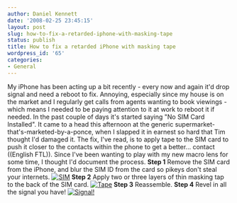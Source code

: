 ```yaml
---
author: Daniel Kennett
date: '2008-02-25 23:45:15'
layout: post
slug: how-to-fix-a-retarded-iphone-with-masking-tape
status: publish
title: How to fix a retarded iPhone with masking tape
wordpress_id: '65'
categories:
- General
---
```


My iPhone has been acting up a bit recently - every now and again it'd
drop signal and need a reboot to fix. Annoying, especially since my
house is on the market and I regularly get calls from agents wanting to
book viewings - which means I needed to be paying attention to it at
work to reboot it if needed. In the past couple of days it's started
saying "No SIM Card Installed". It came to a head this afternoon at the
generic supermarket-that's-marketed-by-a-ponce, when I slapped it in
earnest so hard that Tim thought I'd damaged it. The fix, I've read, is
to apply tape to the SIM card to push it closer to the contacts within
the phone to get a better... contact ((English FTL)). Since I've been
wanting to play with my new macro lens for some time, I thought I'd
document the process. **Step 1** Remove the SIM card from the iPhone,
and blur the SIM ID from the card so pikeys don't steal your internets.
[![SIM](http://danielkennett.org/wp-content/uploads/2008/02/img_3810.jpg)](http://danielkennett.org/wp-content/uploads/2008/02/img_3810.jpg "SIM")
**Step 2** Apply two or three layers of thin masking tap to the back of
the SIM card.
[![Tape](http://danielkennett.org/wp-content/uploads/2008/02/img_3811.jpg)](http://danielkennett.org/wp-content/uploads/2008/02/img_3811.jpg "Tape")
**Step 3** Reassemble. **Step 4** Revel in all the signal you have!
[![Signal!](http://danielkennett.org/wp-content/uploads/2008/02/img_3814.jpg)](http://danielkennett.org/wp-content/uploads/2008/02/img_3814.jpg "Signal!")
